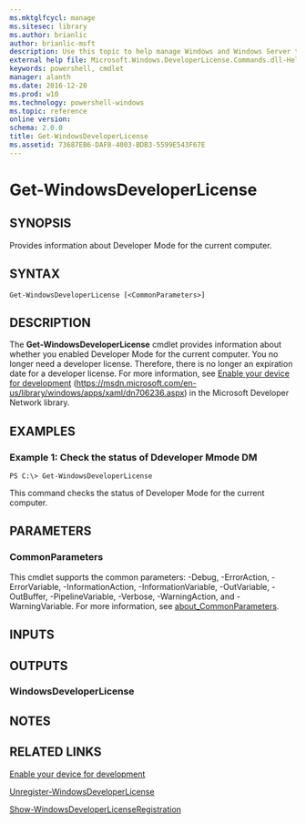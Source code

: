 ```yaml
---
ms.mktglfcycl: manage
ms.sitesec: library
ms.author: brianlic
author: brianlic-msft
description: Use this topic to help manage Windows and Windows Server technologies with Windows PowerShell.
external help file: Microsoft.Windows.DeveloperLicense.Commands.dll-Help.xml
keywords: powershell, cmdlet
manager: alanth
ms.date: 2016-12-20
ms.prod: w10
ms.technology: powershell-windows
ms.topic: reference
online version: 
schema: 2.0.0
title: Get-WindowsDeveloperLicense
ms.assetid: 73687EB6-DAF8-4003-BDB3-5599E543F67E
---
```


# Get-WindowsDeveloperLicense

## SYNOPSIS
Provides information about Developer Mode for the current computer.

## SYNTAX

```
Get-WindowsDeveloperLicense [<CommonParameters>]
```

## DESCRIPTION
The **Get-WindowsDeveloperLicense** cmdlet provides information about whether you enabled Developer Mode for the current computer.
You no longer need a developer license.
Therefore, there is no longer an expiration date for a developer license.
For more information, see [Enable your device for development](https://msdn.microsoft.com/en-us/library/windows/apps/xaml/dn706236.aspx) (https://msdn.microsoft.com/en-us/library/windows/apps/xaml/dn706236.aspx) in the Microsoft Developer Network library.

## EXAMPLES

### Example 1: Check the status of Ddeveloper Mmode DM
```
PS C:\> Get-WindowsDeveloperLicense
```

This command checks the status of Developer Mode for the current computer.

## PARAMETERS

### CommonParameters
This cmdlet supports the common parameters: -Debug, -ErrorAction, -ErrorVariable, -InformationAction, -InformationVariable, -OutVariable, -OutBuffer, -PipelineVariable, -Verbose, -WarningAction, and -WarningVariable. For more information, see [about_CommonParameters](http://go.microsoft.com/fwlink/?LinkID=113216).

## INPUTS

## OUTPUTS

### WindowsDeveloperLicense

## NOTES

## RELATED LINKS

[Enable your device for development](https://msdn.microsoft.com/en-us/library/windows/apps/xaml/dn706236.aspx)

[Unregister-WindowsDeveloperLicense](./Unregister-WindowsDeveloperLicense.md)

[Show-WindowsDeveloperLicenseRegistration](./Show-WindowsDeveloperLicenseRegistration.md)

